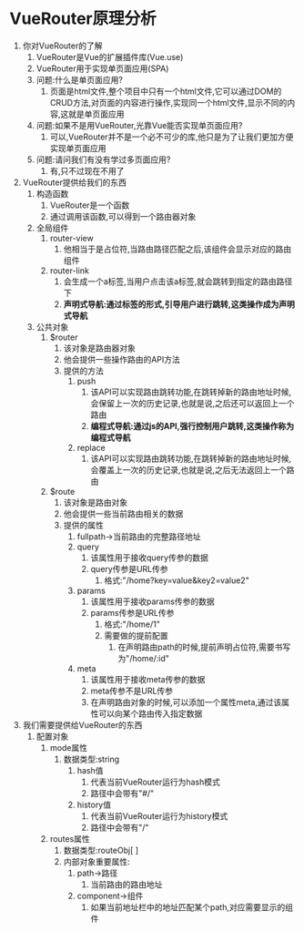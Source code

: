 # VueRouter原理分析

1. 你对VueRouter的了解
   1. VueRouter是Vue的扩展插件库(Vue.use)
   2. VueRouter用于实现单页面应用(SPA)
   3. 问题:什么是单页面应用?
      1. 页面是html文件,整个项目中只有一个html文件,它可以通过DOM的CRUD方法,对页面的内容进行操作,实现同一个html文件,显示不同的内容,这就是单页面应用
   4. 问题:如果不是用VueRouter,光靠Vue能否实现单页面应用?
      1. 可以,VueRouter并不是一个必不可少的库,他只是为了让我们更加方便实现单页面应用
   5. 问题:请问我们有没有学过多页面应用?
      1. 有,只不过现在不用了
2. VueRouter提供给我们的东西
   1. 构造函数
      1. VueRouter是一个函数
      2. 通过调用该函数,可以得到一个路由器对象
   2. 全局组件
      1. router-view
         1. 他相当于是占位符,当路由路径匹配之后,该组件会显示对应的路由组件
      2. router-link
         1. 会生成一个a标签,当用户点击该a标签,就会跳转到指定的路由路径下
         2. **声明式导航:通过标签的形式,引导用户进行跳转,这类操作成为声明式导航**
   3. 公共对象
      1. $router
         1. 该对象是路由器对象
         2. 他会提供一些操作路由的API方法
         3. 提供的方法
            1. push
               1. 该API可以实现路由跳转功能,在跳转掉新的路由地址时候,会保留上一次的历史记录,也就是说,之后还可以返回上一个路由
               2. **编程式导航:通过js的API,强行控制用户跳转,这类操作称为编程式导航**
            2. replace
               1. 该API可以实现路由跳转功能,在跳转掉新的路由地址时候,会覆盖上一次的历史记录,也就是说,之后无法返回上一个路由
      2. $route
         1. 该对象是路由对象
         2. 他会提供一些当前路由相关的数据
         3. 提供的属性
            1. fullpath->当前路由的完整路径地址
            2. query
               1. 该属性用于接收query传参的数据
               2. query传参是URL传参
                  1. 格式:"/home?key=value&key2=value2"
            3. params
               1. 该属性用于接收params传参的数据
               2. params传参是URL传参
                  1. 格式:"/home/1"
                  2. 需要做的提前配置
                     1. 在声明路由path的时候,提前声明占位符,需要书写为"/home/:id"
            4. meta
               1. 该属性用于接收meta传参的数据
               2. meta传参不是URL传参
               3. 在声明路由对象的时候,可以添加一个属性meta,通过该属性可以向某个路由传入指定数据
3. 我们需要提供给VueRouter的东西
   1. 配置对象
      1. mode属性
         1. 数据类型:string
            1. hash值
               1. 代表当前VueRouter运行为hash模式
               2. 路径中会带有"#/"
            2. history值
               1. 代表当前VueRouter运行为history模式
               2. 路径中会带有"/"
      2. routes属性
         1. 数据类型:routeObj[ ]
         2. 内部对象重要属性:
            1. path->路径
               1. 当前路由的路由地址
            2. component->组件
               1. 如果当前地址栏中的地址匹配某个path,对应需要显示的组件